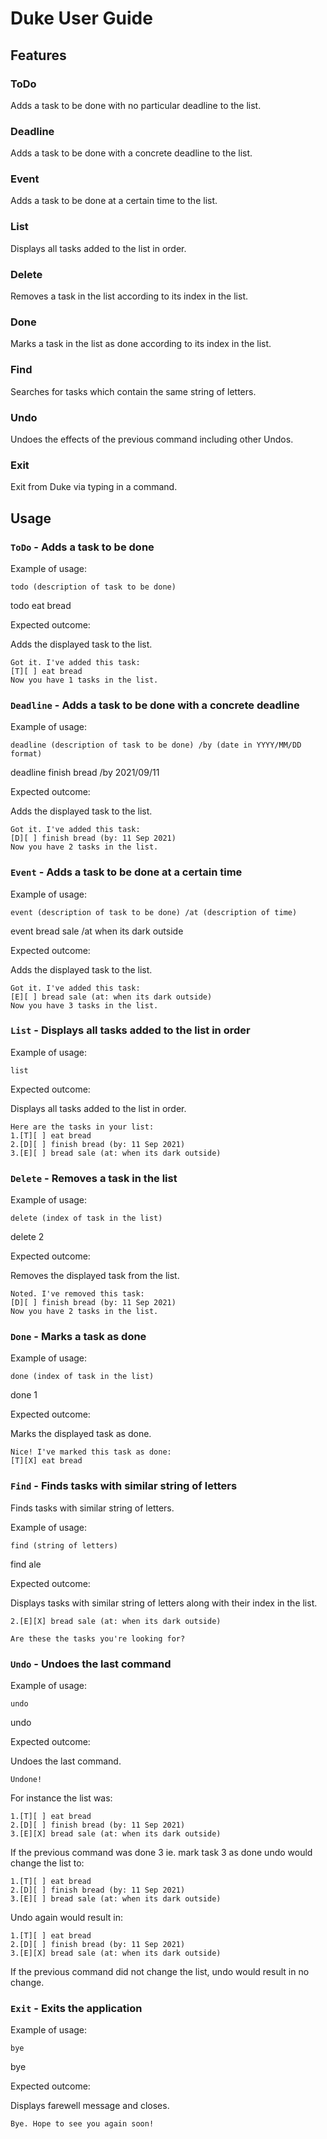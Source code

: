 # Duke User Guide

## Features 

### ToDo

Adds a task to be done with no particular deadline to the list.

### Deadline

Adds a task to be done with a concrete deadline to the list.

### Event

Adds a task to be done at a certain time to the list.

### List

Displays all tasks added to the list in order.

### Delete

Removes a task in the list according to its index in the list.

### Done

Marks a task in the list as done according to its index in the list.

### Find

Searches for tasks which contain the same string of letters. 

### Undo

Undoes the effects of the previous command including other Undos.

### Exit

Exit from Duke via typing in a command.

## Usage

### `ToDo` - Adds a task to be done

Example of usage:

`todo (description of task to be done)`

todo eat bread

Expected outcome:

Adds the displayed task to the list.

```
Got it. I've added this task:
[T][ ] eat bread
Now you have 1 tasks in the list.
```

### `Deadline` - Adds a task to be done with a concrete deadline

Example of usage:

`deadline (description of task to be done) /by (date in YYYY/MM/DD format)`

deadline finish bread /by 2021/09/11

Expected outcome:

Adds the displayed task to the list.

```
Got it. I've added this task:
[D][ ] finish bread (by: 11 Sep 2021)
Now you have 2 tasks in the list.
```
### `Event` - Adds a task to be done at a certain time

Example of usage:

`event (description of task to be done) /at (description of time)`

event bread sale /at when its dark outside

Expected outcome:

Adds the displayed task to the list.

```
Got it. I've added this task:
[E][ ] bread sale (at: when its dark outside)
Now you have 3 tasks in the list.
```

### `List` - Displays all tasks added to the list in order

Example of usage:

`list`

Expected outcome:

Displays all tasks added to the list in order.

```
Here are the tasks in your list:
1.[T][ ] eat bread
2.[D][ ] finish bread (by: 11 Sep 2021)
3.[E][ ] bread sale (at: when its dark outside)
```

### `Delete` - Removes a task in the list

Example of usage:

`delete (index of task in the list)`

delete 2

Expected outcome:

Removes the displayed task from the list.

```
Noted. I've removed this task:
[D][ ] finish bread (by: 11 Sep 2021)
Now you have 2 tasks in the list.
```

### `Done` - Marks a task as done

Example of usage:

`done (index of task in the list)`

done 1

Expected outcome:

Marks the displayed task as done.

```
Nice! I've marked this task as done:
[T][X] eat bread
```

### `Find` - Finds tasks with similar string of letters

Finds tasks with similar string of letters.

Example of usage:

`find (string of letters)`

find ale

Expected outcome:

Displays tasks with similar string of letters along with their index in the list.

```
2.[E][X] bread sale (at: when its dark outside)

Are these the tasks you're looking for?
```

### `Undo` - Undoes the last command

Example of usage:

`undo`

undo

Expected outcome:

Undoes the last command.

```
Undone!
```

For instance the list was:

```
1.[T][ ] eat bread
2.[D][ ] finish bread (by: 11 Sep 2021)
3.[E][X] bread sale (at: when its dark outside)
```
If the previous command was done 3 ie. mark task 3 as done undo would change the list to:
```
1.[T][ ] eat bread
2.[D][ ] finish bread (by: 11 Sep 2021)
3.[E][ ] bread sale (at: when its dark outside)
```
Undo again would result in:
```
1.[T][ ] eat bread
2.[D][ ] finish bread (by: 11 Sep 2021)
3.[E][X] bread sale (at: when its dark outside)
```

If the previous command did not change the list, undo would result in no change.

### `Exit` - Exits the application

Example of usage:

`bye`

bye

Expected outcome:

Displays farewell message and closes.

```
Bye. Hope to see you again soon!
```